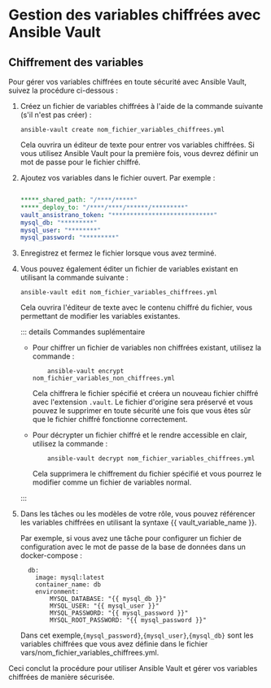 
# Gestion des variables chiffrées avec Ansible Vault
##  Chiffrement  des variables

Pour gérer vos variables chiffrées en toute sécurité avec Ansible Vault, suivez la procédure ci-dessous :

1. Créez un fichier de variables chiffrées à l'aide de la commande suivante (s'il n'est pas créer) :

    ```
    ansible-vault create nom_fichier_variables_chiffrees.yml
    ```

    Cela ouvrira un éditeur de texte pour entrer vos variables chiffrées. Si vous utilisez Ansible Vault pour la première fois, vous devrez définir un mot de passe pour le fichier chiffré.

2. Ajoutez vos variables dans le fichier ouvert. Par exemple :

    ```yaml

    *****_shared_path: "/****/*****"
    *****_deploy_to: "/****/****/******/*********"
    vault_ansistrano_token: "****************************"
    mysql_db: "*********"
    mysql_user: "********"
    mysql_password: "*********"

    ```

3. Enregistrez et fermez le fichier lorsque vous avez terminé.

4. Vous pouvez également éditer un fichier de variables existant en utilisant la commande suivante :

    ```
    ansible-vault edit nom_fichier_variables_chiffrees.yml
    ```

    Cela ouvrira l'éditeur de texte avec le contenu chiffré du fichier, vous permettant de modifier les variables existantes.

    ::: details Commandes  suplémentaire

    - Pour chiffrer un fichier de variables non chiffrées existant, utilisez la commande :

        ```
            ansible-vault encrypt nom_fichier_variables_non_chiffrees.yml
        ```

        Cela chiffrera le fichier spécifié et créera un nouveau fichier chiffré avec l'extension `.vault`.
        Le fichier d'origine sera préservé et vous pouvez le supprimer en toute sécurité une fois que vous êtes sûr que le fichier chiffré fonctionne correctement.

    - Pour décrypter un fichier chiffré et le rendre accessible en clair, utilisez la commande :

        ```
            ansible-vault decrypt nom_fichier_variables_chiffrees.yml
        ```

         Cela supprimera le chiffrement du fichier spécifié et vous pourrez le modifier comme un fichier de variables normal.

    :::

5. Dans les tâches ou les modèles de votre rôle, vous pouvez référencer les variables chiffrées en utilisant la syntaxe {{ vault_variable_name }}.

    Par exemple, si vous avez une tâche pour configurer un fichier de configuration avec le mot de passe de la base de données dans un docker-compose :

    ```
      db:
        image: mysql:latest
        container_name: db
        environment:
            MYSQL_DATABASE: "{{ mysql_db }}"
            MYSQL_USER: "{{ mysql_user }}"
            MYSQL_PASSWORD: "{{ mysql_password }}"
            MYSQL_ROOT_PASSWORD: "{{ mysql_password }}"
    ```

    Dans cet exemple,`{mysql_password}`,` {mysql_user} `,`{mysql_db}`  sont les variables chiffrées que vous avez définie dans le fichier vars/nom_fichier_variables_chiffrees.yml.

<!-- 6. Pour exécuter un playbook Ansible avec des variables chiffrées, utilisez la commande :

    ```
    ansible-playbook playbook.yml --ask-vault-pass
    ```

    Cela demandera le mot de passe du fichier chiffré avant d'exécuter le playbook. -->

Ceci conclut la procédure pour utiliser Ansible Vault et gérer vos variables chiffrées de manière sécurisée.
